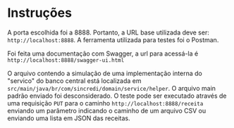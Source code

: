 # Instruções
A porta escolhida foi a 8888. Portanto, a URL base utilizada deve ser: `http://localhost:8888`. A ferramenta utilizada para testes foi o Postman.

Foi feita uma documentação com Swagger, a url para acessá-la é `http://localhost:8888/swagger-ui.html`

O arquivo contendo a simulação de uma implementação interna do "servico" do banco central está localizada em `src/main/java/br/com/sincredi/domain/service/helper`.
O arquivo main padrão enviado foi desconsiderado.
O teste pode ser executado através de uma requisição `PUT` para o caminho `http://localhost:8888/receita` enviando um parâmetro indicando o caminho de um arquivo CSV ou enviando uma lista em JSON das receitas.

